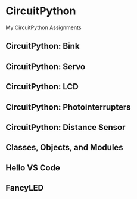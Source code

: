 # CircuitPython

My CircuitPython Assignments
## CircuitPython: Bink
## CircuitPython: Servo
## CircuitPython: LCD
## CircuitPython: Photointerrupters
## CircuitPython: Distance Sensor
## Classes, Objects, and Modules
## Hello VS Code
## FancyLED
